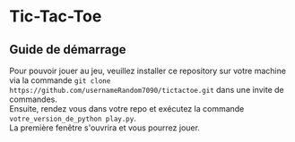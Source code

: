 # Tic-Tac-Toe

## Guide de démarrage
Pour pouvoir jouer au jeu, veuillez installer ce repository sur votre machine via la commande `git clone https://github.com/usernameRandom7090/tictactoe.git` dans une invite de commandes.  
Ensuite, rendez vous dans votre repo et exécutez la commande `votre_version_de_python play.py`.  
La première fenêtre s'ouvrira et vous pourrez jouer.
